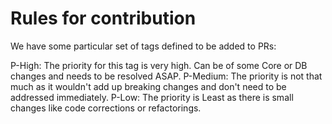 # Rules for contribution
We have some particular set of tags defined to be added to PRs:

P-High: The priority for this tag is very high. Can be of some Core or DB changes and needs to be resolved ASAP.
P-Medium: The priority is not that much as it wouldn't add up breaking changes and don't need to be addressed immediately.
P-Low: The priority is Least as there is small changes like code corrections or refactorings.
